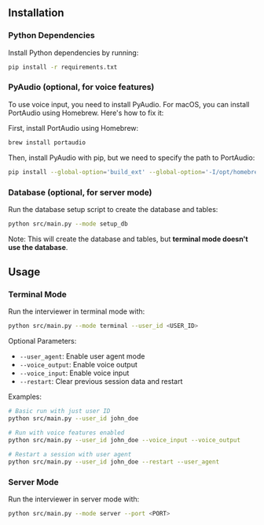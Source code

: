 ## Installation

### Python Dependencies

Install Python dependencies by running:

```bash
pip install -r requirements.txt
```

### PyAudio (optional, for voice features)

To use voice input, you need to install PyAudio. For macOS, you can install PortAudio using Homebrew. Here's how to fix it:

First, install PortAudio using Homebrew:
```bash
brew install portaudio
```

Then, install PyAudio with pip, but we need to specify the path to PortAudio:
```bash
pip install --global-option='build_ext' --global-option='-I/opt/homebrew/include' --global-option='-L/opt/homebrew/lib' pyaudio
```

### Database (optional, for server mode)

Run the database setup script to create the database and tables:
```bash
python src/main.py --mode setup_db
```
Note: This will create the database and tables, but **terminal mode doesn't use the database**.

## Usage

### Terminal Mode
Run the interviewer in terminal mode with:
```bash
python src/main.py --mode terminal --user_id <USER_ID>
```

Optional Parameters:
- `--user_agent`: Enable user agent mode
- `--voice_output`: Enable voice output
- `--voice_input`: Enable voice input 
- `--restart`: Clear previous session data and restart

Examples:
```bash
# Basic run with just user ID
python src/main.py --user_id john_doe

# Run with voice features enabled
python src/main.py --user_id john_doe --voice_input --voice_output

# Restart a session with user agent
python src/main.py --user_id john_doe --restart --user_agent
```

### Server Mode
Run the interviewer in server mode with:
```bash
python src/main.py --mode server --port <PORT>
```